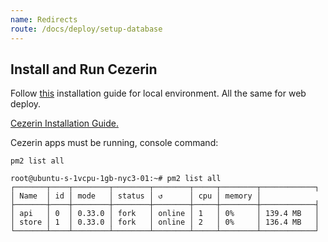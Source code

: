 ```yaml
---
name: Redirects
route: /docs/deploy/setup-database
---
```


## Install and Run Cezerin

Follow [this](https://github.com/Cezerin2/cezerin2/blob/master/docs/using-source-code.md) installation guide for local environment.
All the same for web deploy.

[Cezerin Installation Guide.](https://github.com/Cezerin2/cezerin2/blob/master/docs/using-source-code.md)

Cezerin apps must be running, console command:

```
pm2 list all
```

```
root@ubuntu-s-1vcpu-1gb-nyc3-01:~# pm2 list all
┌───────┬────┬────────┬────────┬────────┬─────┬────────┬────────────┐
│ Name  │ id │ mode   │ status │ ↺      │ cpu │ memory │
├───────┼────┼────────┼────────┼────────┼─────┼────────┼────────────┤
│ api   │ 0  │ 0.33.0 │ fork   │ online │ 1   │ 0%     │ 139.4 MB   │
│ store │ 1  │ 0.33.0 │ fork   │ online │ 2   │ 0%     │ 136.4 MB   │
└───────┴────┴────────┴────────┴────────┴─────┴────────┴────────────┘

```
